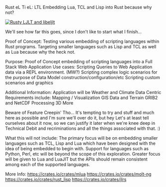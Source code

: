 Rust eL Ti eL: LTL
Embedding Lua, TCL and Lisp into Rust because why not?

[![Rusty LJLT and libeljlt](https://github.com/jnbek/rust-eltiel-poc/actions/workflows/ci.yml/badge.svg)](https://github.com/jnbek/rust-eltiel-poc/actions/workflows/ci.yml)

We'll see how far this goes, since I don't like to start what I finish...

Proof of Concept:
    Testing various embedding of scripting languages within Rust programs.
    Targeting smaller languages such as Lisp and TCL as well as Lua because why the heck not.

Purpose:
    Proof of Concept embedding of scripting languages into a Full Stack Web Application
    Use cases:
        Scripting Queries to Web Application data via a REPL environment. (MW?)
        Scripting complex logic scenarios for the purpose of Data Model construction/configuration/etc
        Scripting custom scenarios and graphics

Additional Information:
    Application will be Weather and Climate Data Centric
    Requirements include:
        Mapping / Visualization
        GIS Data and Terrain
        GRIB2 and NetCDF Processing
        3D More

Beware of Feature Creepin' Tho...
    It's tempting to try and stuff and much here as possible and I'm sure we'll over do it, but hey
    Let's at least tell ourselves about it now, so we can justify it later when we're knee deep in
    Technical Debit and recriminations and all the things associated with that. :)
    
What this will not include:
    The primary focus will be on embedding smaller languages such as TCL, Lisp and Lua which have been 
    designed with the idea of being embedded to begin with. Support for languages such as Python, Perl,
    etc will be beyond the scope of this exploration. Greater focus will be given to Lua and LuaJIT but
    the APIs should remain consistent among each of the supported languages.

More Info:
https://crates.io/crates/mlua
https://crates.io/crates/molt-ng
https://crates.io/crates/rust_lisp
https://crates.io/crates/jlrs
